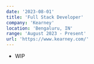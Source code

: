 ```yaml
---
date: '2023-08-01'
title: 'Full Stack Developer'
company: 'Kearney'
location: 'Bengaluru, IN'
range: 'August 2023 - Present'
url: 'https://www.kearney.com/'
---
```


- WIP

